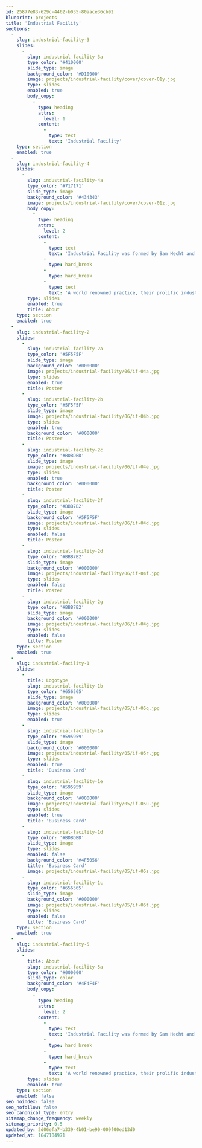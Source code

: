 ```yaml
---
id: 25877e83-629c-4462-b035-80aace36cb92
blueprint: projects
title: 'Industrial Facility'
sections:
  -
    slug: industrial-facility-3
    slides:
      -
        slug: industrial-facility-3a
        type_color: '#410000'
        slide_type: image
        background_color: '#D10000'
        image: projects/industrial-facility/cover/cover-01y.jpg
        type: slides
        enabled: true
        body_copy:
          -
            type: heading
            attrs:
              level: 1
            content:
              -
                type: text
                text: 'Industrial Facility'
    type: section
    enabled: true
  -
    slug: industrial-facility-4
    slides:
      -
        slug: industrial-facility-4a
        type_color: '#717171'
        slide_type: image
        background_color: '#434343'
        image: projects/industrial-facility/cover/cover-01z.jpg
        body_copy:
          -
            type: heading
            attrs:
              level: 2
            content:
              -
                type: text
                text: 'Industrial Facility was formed by Sam Hecht and Kim Colin in 2002 to explore the relationship between industrial design and the world around us.'
              -
                type: hard_break
              -
                type: hard_break
              -
                type: text
                text: 'A world renowned practice, their prolific industrial design output covers an incredibly broad range of product design including appliances, electronics and furniture. Sam and Kim also operate as Creative Directors for Muji Europe.'
        type: slides
        enabled: true
        title: About
    type: section
    enabled: true
  -
    slug: industrial-facility-2
    slides:
      -
        slug: industrial-facility-2a
        type_color: '#5F5F5F'
        slide_type: image
        background_color: '#000000'
        image: projects/industrial-facility/06/if-04a.jpg
        type: slides
        enabled: true
        title: Poster
      -
        slug: industrial-facility-2b
        type_color: '#5F5F5F'
        slide_type: image
        image: projects/industrial-facility/06/if-04b.jpg
        type: slides
        enabled: true
        background_color: '#000000'
        title: Poster
      -
        slug: industrial-facility-2c
        type_color: '#BDBDBD'
        slide_type: image
        image: projects/industrial-facility/06/if-04e.jpg
        type: slides
        enabled: true
        background_color: '#000000'
        title: Poster
      -
        slug: industrial-facility-2f
        type_color: '#BBB7B2'
        slide_type: image
        background_color: '#5F5F5F'
        image: projects/industrial-facility/06/if-04d.jpg
        type: slides
        enabled: false
        title: Poster
      -
        slug: industrial-facility-2d
        type_color: '#BBB7B2'
        slide_type: image
        background_color: '#000000'
        image: projects/industrial-facility/06/if-04f.jpg
        type: slides
        enabled: false
        title: Poster
      -
        slug: industrial-facility-2g
        type_color: '#BBB7B2'
        slide_type: image
        background_color: '#000000'
        image: projects/industrial-facility/06/if-04g.jpg
        type: slides
        enabled: false
        title: Poster
    type: section
    enabled: true
  -
    slug: industrial-facility-1
    slides:
      -
        title: Logotype
        slug: industrial-facility-1b
        type_color: '#656565'
        slide_type: image
        background_color: '#000000'
        image: projects/industrial-facility/05/if-05q.jpg
        type: slides
        enabled: true
      -
        slug: industrial-facility-1a
        type_color: '#595959'
        slide_type: image
        background_color: '#000000'
        image: projects/industrial-facility/05/if-05r.jpg
        type: slides
        enabled: true
        title: 'Business Card'
      -
        slug: industrial-facility-1e
        type_color: '#595959'
        slide_type: image
        background_color: '#000000'
        image: projects/industrial-facility/05/if-05u.jpg
        type: slides
        enabled: true
        title: 'Business Card'
      -
        slug: industrial-facility-1d
        type_color: '#BDBDBD'
        slide_type: image
        type: slides
        enabled: false
        background_color: '#4F5056'
        title: 'Business Card'
        image: projects/industrial-facility/05/if-05s.jpg
      -
        slug: industrial-facility-1c
        type_color: '#656565'
        slide_type: image
        background_color: '#000000'
        image: projects/industrial-facility/05/if-05t.jpg
        type: slides
        enabled: false
        title: 'Business Card'
    type: section
    enabled: true
  -
    slug: industrial-facility-5
    slides:
      -
        title: About
        slug: industrial-facility-5a
        type_color: '#000000'
        slide_type: color
        background_color: '#4F4F4F'
        body_copy:
          -
            type: heading
            attrs:
              level: 2
            content:
              -
                type: text
                text: 'Industrial Facility was formed by Sam Hecht and Kim Colin in 2002 to explore the relationship between industrial design and the world around us.'
              -
                type: hard_break
              -
                type: hard_break
              -
                type: text
                text: 'A world renowned practice, their prolific industrial design output covers an incredibly broad range of product design including appliances, electronics and furniture. Sam and Kim also operate as Creative Directors for Muji Europe.'
        type: slides
        enabled: true
    type: section
    enabled: false
seo_noindex: false
seo_nofollow: false
seo_canonical_type: entry
sitemap_change_frequency: weekly
sitemap_priority: 0.5
updated_by: 2d06efa7-b339-4b01-be90-009f00ed13d0
updated_at: 1647104971
---
```


